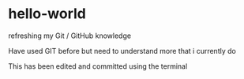 # hello-world
refreshing my Git / GitHub knowledge

Have used GIT before but need to understand more that i currently do

This has been edited and committed using the terminal
